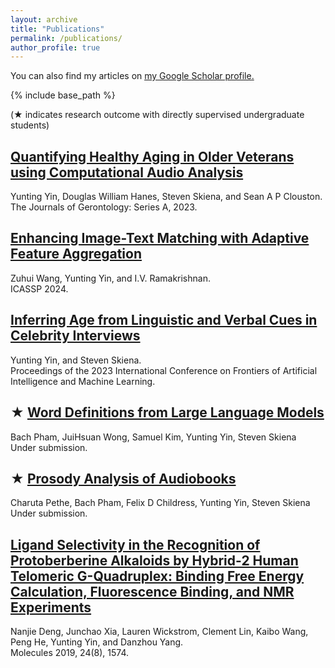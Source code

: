```yaml
---
layout: archive
title: "Publications"
permalink: /publications/
author_profile: true
---
```

You can also find my articles on <u><a href="https://scholar.google.com/citations?user=kmLgZRQAAAAJ&hl=en&authuser=2&oi=ao" target="_blank">my Google Scholar profile</a>.</u>

{% include base_path %}

<!--- {% for post in site.publications reversed %} {% include archive-single.html %} {% endfor %} -->

<p>(★ indicates research outcome with directly supervised undergraduate students)</p>

<h2> <a href="https://pubmed.ncbi.nlm.nih.gov/37366320/" target="_blank" rel="noopener noreferrer"> Quantifying Healthy Aging in Older Veterans using Computational Audio Analysis </a></h2>
<p> Yunting Yin, Douglas William Hanes, Steven Skiena, and Sean A P Clouston. <br>
The Journals of Gerontology: Series A, 2023. </p>

<h2> <a href="https://ieeexplore.ieee.org/document/10446913" target="_blank" rel="noopener noreferrer"> Enhancing Image-Text Matching with Adaptive Feature Aggregation </a></h2>
<p> Zuhui Wang, Yunting Yin, and I.V. Ramakrishnan. <br>
ICASSP 2024. </p>

<h2> <a href="https://dl.acm.org/doi/10.1145/3616901.3616902" target="_blank" rel="noopener noreferrer"> Inferring Age from Linguistic and Verbal Cues in Celebrity Interviews </a></h2>
<p> Yunting Yin, and Steven Skiena. <br>
Proceedings of the 2023 International Conference on Frontiers of Artificial Intelligence and Machine Learning. </p>

<h2> ★ <a href="https://arxiv.org/abs/2311.06362" target="_blank" rel="noopener noreferrer">Word Definitions from Large Language Models </a></h2>
<p> Bach Pham, JuiHsuan Wong, Samuel Kim, Yunting Yin, Steven Skiena <br>
Under submission. </p>

<h2> ★ <a href="https://arxiv.org/abs/2310.06930" target="_blank" rel="noopener noreferrer">Prosody Analysis of Audiobooks </a></h2>
<p> Charuta Pethe, Bach Pham, Felix D Childress, Yunting Yin, Steven Skiena <br>
Under submission. </p>

<h2> <a href="https://pubmed.ncbi.nlm.nih.gov/31010072/" target="_blank" rel="noopener noreferrer"> Ligand Selectivity in the Recognition of Protoberberine Alkaloids by Hybrid-2 Human Telomeric G-Quadruplex: Binding Free Energy Calculation, Fluorescence Binding, and NMR Experiments </a></h2>
<p> Nanjie Deng, Junchao Xia, Lauren Wickstrom, Clement Lin, Kaibo Wang, Peng He, Yunting Yin, and Danzhou Yang. <br>
Molecules 2019, 24(8), 1574. </p>
